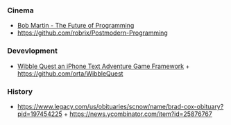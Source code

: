 ### Cinema

- [Bob Martin - The Future of Programming](https://youtu.be/ecIWPzGEbFc)
- https://github.com/robrix/Postmodern-Programming

### Devevlopment

- [Wibble Quest an iPhone Text Adventure Game Framework](http://orta.io/WibbleQuest/index.html) + https://github.com/orta/WibbleQuest

### History

- https://www.legacy.com/us/obituaries/scnow/name/brad-cox-obituary?pid=197454225 + https://news.ycombinator.com/item?id=25876767